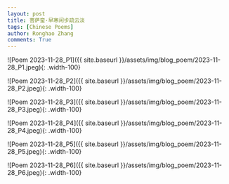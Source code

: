 ```yaml
---
layout: post
title: 菩萨蛮·早寒闲步疏云淡
tags: [Chinese Poems]
author: Ronghao Zhang
comments: True 
---
```


![Poem 2023-11-28_P1]({{ site.baseurl }}/assets/img/blog_poem/2023-11-28_P1.jpeg){: .width-100}

![Poem 2023-11-28_P2]({{ site.baseurl }}/assets/img/blog_poem/2023-11-28_P2.jpeg){: .width-100}

![Poem 2023-11-28_P3]({{ site.baseurl }}/assets/img/blog_poem/2023-11-28_P3.jpeg){: .width-100}

![Poem 2023-11-28_P4]({{ site.baseurl }}/assets/img/blog_poem/2023-11-28_P4.jpeg){: .width-100}

![Poem 2023-11-28_P5]({{ site.baseurl }}/assets/img/blog_poem/2023-11-28_P5.jpeg){: .width-100}

![Poem 2023-11-28_P6]({{ site.baseurl }}/assets/img/blog_poem/2023-11-28_P6.jpeg){: .width-100}